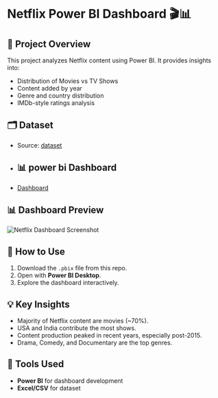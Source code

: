 # Netflix Power BI Dashboard 🎬📊

## 📌 Project Overview
This project analyzes Netflix content using Power BI. It provides insights into:
- Distribution of Movies vs TV Shows
- Content added by year
- Genre and country distribution
- IMDb-style ratings analysis

## 🗂 Dataset
- Source: [dataset](https://github.com/suryapraakash/NETFLIX-POWERBI-DASHBOARD/blob/main/data/Netflix%20Datasets%20Evaluation%20MS%20Excel.csv)

- ## 📊 power bi Dashboard
- [Dashboard]()

## 📊 Dashboard Preview
![Netflix Dashboard Screenshot](Dashboard_Screenshot.png)

## 🚀 How to Use
1. Download the `.pbix` file from this repo.
2. Open with **Power BI Desktop**.
3. Explore the dashboard interactively.

## 💡 Key Insights
- Majority of Netflix content are movies (~70%).
- USA and India contribute the most shows.
- Content production peaked in recent years, especially post-2015.
- Drama, Comedy, and Documentary are the top genres.

## 🔧 Tools Used
- **Power BI** for dashboard development
- **Excel/CSV** for dataset
